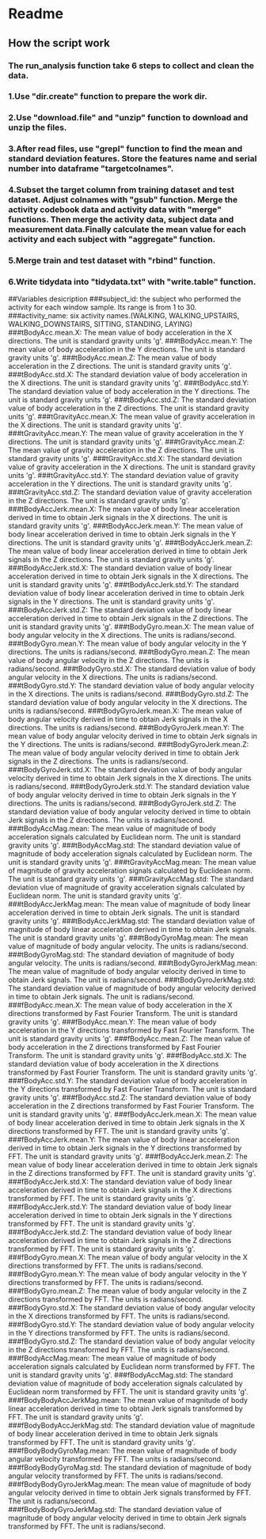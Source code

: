 # Readme

## How the script work
### The run_analysis function take 6 steps to collect and clean the data.
### 1.Use "dir.create" function to prepare the work dir.
### 2.Use "download.file" and "unzip" function to download and unzip the files.
### 3.After read files, use "grepl" function to find the mean and standard deviation features. Store the features name and serial number into dataframe "targetcolnames".
### 4.Subset the target column from training dataset and test dataset. Adjust colnames with "gsub" function. Merge the activity codebook data and activity data with "merge" functions. Then merge the activity data, subject data and measurement data.Finally calculate the mean value for each activity and each subject with "aggregate" function.
### 5.Merge train and test dataset with "rbind" function.
### 6.Write tidydata into "tidydata.txt" with "write.table" function.

##Variables desicription
###subject_id: the subject who performed the activity for each window sample. Its range is from 1 to 30.    
###activity_name: six activity names.(WALKING, WALKING_UPSTAIRS, WALKING_DOWNSTAIRS, SITTING, STANDING, LAYING) 
###tBodyAcc.mean.X: The mean value of body acceleration in the X directions. The unit is standard gravity units 'g'.
###tBodyAcc.mean.Y: The mean value of body acceleration in the Y directions. The unit is standard gravity units 'g'.
###tBodyAcc.mean.Z: The mean value of body acceleration in the Z directions. The unit is standard gravity units 'g'.
###tBodyAcc.std.X: The standard deviation value of body acceleration in the X directions. The unit is standard gravity units 'g'.
###tBodyAcc.std.Y: The standard deviation value of body acceleration in the Y directions. The unit is standard gravity units 'g'.
###tBodyAcc.std.Z: The standard deviation value of body acceleration in the Z directions. The unit is standard gravity units 'g'.
###tGravityAcc.mean.X: The mean value of gravity acceleration in the X directions. The unit is standard gravity units 'g'.
###tGravityAcc.mean.Y: The mean value of gravity acceleration in the Y directions. The unit is standard gravity units 'g'.
###tGravityAcc.mean.Z: The mean value of gravity acceleration in the Z directions. The unit is standard gravity units 'g'.
###tGravityAcc.std.X: The standard deviation value of gravity acceleration in the X directions. The unit is standard gravity units 'g'.
###tGravityAcc.std.Y: The standard deviation value of gravity acceleration in the Y directions. The unit is standard gravity units 'g'.
###tGravityAcc.std.Z: The standard deviation value of gravity acceleration in the Z directions. The unit is standard gravity units 'g'.
###tBodyAccJerk.mean.X: The mean value of body linear acceleration derived in time to obtain Jerk signals in the X directions. The unit is standard gravity units 'g'.
###tBodyAccJerk.mean.Y: The mean value of body linear acceleration derived in time to obtain Jerk signals in the Y directions. The unit is standard gravity units 'g'.
###tBodyAccJerk.mean.Z: The mean value of body linear acceleration derived in time to obtain Jerk signals in the Z directions. The unit is standard gravity units 'g'.
###tBodyAccJerk.std.X: The standard deviation value of body linear acceleration derived in time to obtain Jerk signals in the X directions. The unit is standard gravity units 'g'.
###tBodyAccJerk.std.Y: The standard deviation value of body linear acceleration derived in time to obtain Jerk signals in the Y directions. The unit is standard gravity units 'g'.
###tBodyAccJerk.std.Z: The standard deviation value of body linear acceleration derived in time to obtain Jerk signals in the Z directions. The unit is standard gravity units 'g'.
###tBodyGyro.mean.X: The mean value of body angular velocity in the X directions. The units is radians/second.
###tBodyGyro.mean.Y: The mean value of body angular velocity in the Y directions. The units is radians/second.
###tBodyGyro.mean.Z: The mean value of body angular velocity in the Z directions. The units is radians/second.
###tBodyGyro.std.X: The standard deviation value of body angular velocity in the X directions. The units is radians/second.
###tBodyGyro.std.Y: The standard deviation value of body angular velocity in the X directions. The units is radians/second.
###tBodyGyro.std.Z: The standard deviation value of body angular velocity in the X directions. The units is radians/second.
###tBodyGyroJerk.mean.X: The mean value of body angular velocity derived in time to obtain Jerk signals in the X directions. The units is radians/second.
###tBodyGyroJerk.mean.Y: The mean value of body angular velocity derived in time to obtain Jerk signals in the Y directions. The units is radians/second.
###tBodyGyroJerk.mean.Z: The mean value of body angular velocity derived in time to obtain Jerk signals in the Z directions. The units is radians/second.
###tBodyGyroJerk.std.X: The standard deviation value of body angular velocity derived in time to obtain Jerk signals in the X directions. The units is radians/second.
###tBodyGyroJerk.std.Y: The standard deviation value of body angular velocity derived in time to obtain Jerk signals in the Y directions. The units is radians/second.
###tBodyGyroJerk.std.Z: The standard deviation value of body angular velocity derived in time to obtain Jerk signals in the Z directions. The units is radians/second.
###tBodyAccMag.mean: The mean value of magnitude of body acceleration signals calculated by Euclidean norm. The unit is standard gravity units 'g'.
###tBodyAccMag.std: The standard deviation value of magnitude of body acceleration signals calculated by Euclidean norm. The unit is standard gravity units 'g'.
###tGravityAccMag.mean: The mean value of magnitude of gravity acceleration signals calculated by Euclidean norm. The unit is standard gravity units 'g'.
###tGravityAccMag.std: The standard deviation vlue of magnitude of gravity acceleration signals calculated by Euclidean norm. The unit is standard gravity units 'g'.
###tBodyAccJerkMag.mean: The mean value of magnitude of body linear acceleration derived in time to obtain Jerk signals. The unit is standard gravity units 'g'.
###tBodyAccJerkMag.std: The standard deviation value of magnitude of body linear acceleration derived in time to obtain Jerk signals. The unit is standard gravity units 'g'.
###tBodyGyroMag.mean: The mean value of magnitude of body angular velocity. The units is radians/second.
###tBodyGyroMag.std: The standard deviation of magnitude of body angular velocity. The units is radians/second.
###tBodyGyroJerkMag.mean: The mean value of magnitude of body angular velocity derived in time to obtain Jerk signals. The unit is radians/second.
###tBodyGyroJerkMag.std: The standard deviation value of magnitude of body angular velocity derived in time to obtain Jerk signals. The unit is radians/second.
###fBodyAcc.mean.X: The mean value of body acceleration in the X directions transformed by Fast Fourier Transform. The unit is standard gravity units 'g'. 
###fBodyAcc.mean.Y: The mean value of body acceleration in the Y directions transformed by Fast Fourier Transform. The unit is standard gravity units 'g'. 
###fBodyAcc.mean.Z: The mean value of body acceleration in the Z directions transformed by Fast Fourier Transform. The unit is standard gravity units 'g'. 
###fBodyAcc.std.X: The standard deviation value of body acceleration in the X directions transformed by Fast Fourier Transform. The unit is standard gravity units 'g'. 
###fBodyAcc.std.Y: The standard deviation value of body acceleration in the Y directions transformed by Fast Fourier Transform. The unit is standard gravity units 'g'. 
###fBodyAcc.std.Z: The standard deviation value of body acceleration in the Z directions transformed by Fast Fourier Transform. The unit is standard gravity units 'g'. 
###fBodyAccJerk.mean.X: The mean value of body linear acceleration derived in time to obtain Jerk signals in the X directions transformed by FFT. The unit is standard gravity units 'g'.
###fBodyAccJerk.mean.Y: The mean value of body linear acceleration derived in time to obtain Jerk signals in the Y directions transformed by FFT. The unit is standard gravity units 'g'.
###fBodyAccJerk.mean.Z: The mean value of body linear acceleration derived in time to obtain Jerk signals in the Z directions transformed by FFT. The unit is standard gravity units 'g'.
###fBodyAccJerk.std.X: The standard deviation value of body linear acceleration derived in time to obtain Jerk signals in the X directions transformed by FFT. The unit is standard gravity units 'g'.
###fBodyAccJerk.std.Y: The standard deviation value of body linear acceleration derived in time to obtain Jerk signals in the Y directions transformed by FFT. The unit is standard gravity units 'g'.
###fBodyAccJerk.std.Z: The standard deviation value of body linear acceleration derived in time to obtain Jerk signals in the Z directions transformed by FFT. The unit is standard gravity units 'g'.
###fBodyGyro.mean.X: The mean value of body angular velocity in the X directions transformed by FFT. The units is radians/second.
###fBodyGyro.mean.Y: The mean value of body angular velocity in the Y directions transformed by FFT. The units is radians/second.
###fBodyGyro.mean.Z: The mean value of body angular velocity in the Z directions transformed by FFT. The units is radians/second.
###fBodyGyro.std.X: The standard deviation value of body angular velocity in the X directions transformed by FFT. The units is radians/second.
###fBodyGyro.std.Y: The standard deviation value of body angular velocity in the Y directions transformed by FFT. The units is radians/second.
###fBodyGyro.std.Z: The standard deviation value of body angular velocity in the Z directions transformed by FFT. The units is radians/second.
###fBodyAccMag.mean: The mean value of magnitude of body acceleration signals calculated by Euclidean norm transformed by FFT. The unit is standard gravity units 'g'.
###fBodyAccMag.std: The standard deviation value of magnitude of body acceleration signals calculated by Euclidean norm transformed by FFT. The unit is standard gravity units 'g'.
###fBodyBodyAccJerkMag.mean: The mean value of magnitude of body linear acceleration derived in time to obtain Jerk signals transformed by FFT. The unit is standard gravity units 'g'.             
###fBodyBodyAccJerkMag.std: The standard deviation value of magnitude of body linear acceleration derived in time to obtain Jerk signals transformed by FFT. The unit is standard gravity units 'g'.
###fBodyBodyGyroMag.mean: The mean value of magnitude of body angular velocity transformed by FFT. The units is radians/second.                                                                     
###fBodyBodyGyroMag.std: The standard deviation of magnitude of body angular velocity transformed by FFT. The units is radians/second.                                                              
###fBodyBodyGyroJerkMag.mean: The mean value of magnitude of body angular velocity derived in time to obtain Jerk signals transformed by FFT. The unit is radians/second.                           
###fBodyBodyGyroJerkMag.std: The standard deviation value of magnitude of body angular velocity derived in time to obtain Jerk signals transformed by FFT. The unit is radians/second.              
